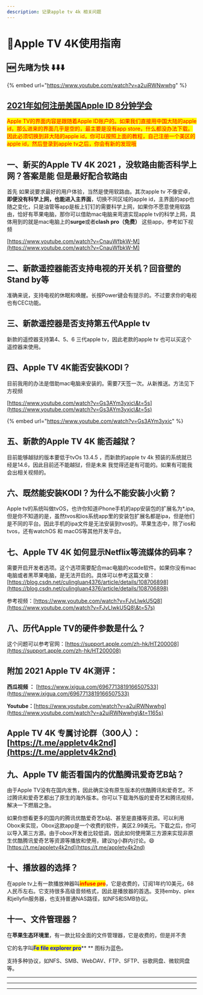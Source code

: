 ```yaml
---
description: 记录apple tv 4k 相关问题
---
```


# 🎈Apple TV 4K使用指南

## 🆕 **先睹为快 ⬇️⬇️⬇️**

{% embed url="https://www.youtube.com/watch?v=a2uiRWNwwhg" %}

## [2021年如何注册美国Apple ID 8分钟学会](https://www.gosquirrel.net/blog/2021/01/29/iOS-register-apple-id/)

<mark style="color:red;">Apple TV的界面内容是跟随着Apple ID账户的。如果我们直接用中国大陆的apple id，那么进来的界面几乎是空的，最主要是没有app store，什么都没办法下载。因此必须切换到非大陆的apple id，你可以按照上面的教程，自己注册一个美区的apple id，然后登录到apple tv之后，你会有新的发现哦</mark>

## 一、新买的Apple TV 4K 2021 ，没软路由能否科学上网？答案是能 但是最好配合软路由

&#x20;首先  如果说要求最好的用户体验，当然是使用软路由。其次apple tv 不像安卓，**即便没有科学上网，也能进入主界面**，切换不同区域的apple id，主界面的app也随之变化，只是油管等app是板上钉钉的需要科学上网，如果你不愿意使用软路由，恰好有苹果电脑，那你可以借助mac电脑来弯道实现apple tv的科学上网，具体用到的就是mac电脑上的**surge**或者**clash pro（免费）** 这些app，参考如下视频

[https://www.youtube.com/watch?v=CnauWfbkW-M](https://www.youtube.com/watch?v=CnauWfbkW-M)

## 二、新款遥控器能否支持电视的开关机？回音壁的Stand by等

&#x20;准确来说，支持电视的休眠和唤醒。长按Power键会有提示的。不过要求你的电视也有CEC功能。

## 三、新款遥控器是否支持第五代Apple tv

&#x20;新款的遥控器支持第4、5、6 三代apple tv，因此老款的apple tv 也可以买这个遥控器来使用。

## 四、Apple TV 4K能否安装KODI？

&#x20;目前我用的办法是借助mac电脑来安装的。需要7天签一次。从新推送。方法见下方视频

[https://www.youtube.com/watch?v=Gs3AYm3yxic\&t=5s](https://www.youtube.com/watch?v=Gs3AYm3yxic\&t=5s)

{% embed url="https://www.youtube.com/watch?v=Gs3AYm3yxic" %}

## 五、新款的Apple TV 4K 能否越狱？

&#x20;目前能够越狱的版本要低于tvOs 13.4.5  ，而新款的apple tv 4k 预装的系统就已经是14.6，因此目前还不能越狱，但是未来 我觉得还是有可能的。如果有可能我会出相关视频的。

## 六、既然能安装KODI？为什么不能安装小火箭？

&#x20;Apple tv的系统叫做tvOS，也许你知道iPhone手机的app安装包的扩展名为\*.ipa,但是你不知道的是，虽然tvos和ios系统app里的安装包扩展名都是ipa，但是他们是不同的平台。因此手机的ipa文件是无法安装到tvos的。苹果生态中，除了ios和tvos，还有watchOS 和 macOS等其他开发平台。

## 七、Apple TV 4K 如何显示Netflix等流媒体的码率？

&#x20;需要开启开发者选项。这个选项需要配合mac电脑的xcode软件。如果你没有mac电脑或者黑苹果电脑，是无法开启的。具体可以参考这篇文章：[https://blog.csdn.net/culingluan4376/article/details/108706898](https://blog.csdn.net/culingluan4376/article/details/108706898)

&#x20;参考视频：[https://www.youtube.com/watch?v=FJvLlwkU5Q8](https://www.youtube.com/watch?v=FJvLlwkU5Q8\&t=57s)

## 八、历代Apple TV的硬件参数是什么？

&#x20;这个问题可以参考官网：[https://support.apple.com/zh-hk/HT200008](https://support.apple.com/zh-hk/HT200008)

## 附加 2021 Apple TV 4K测评：

**西瓜视频 ：** [https://www.ixigua.com/6967713819166507533](https://www.ixigua.com/6967713819166507533)

**Youtube：**[https://www.youtube.com/watch?v=a2uiRWNwwhg](https://www.youtube.com/watch?v=a2uiRWNwwhg\&t=1165s)

## Apple TV 4K 专属讨论群（300人）：[https://t.me/appletv4k2nd](https://t.me/appletv4k2nd)

## 九、Apple TV 能否看国内的优酷腾讯爱奇艺B站？

由于Apple TV没有在国内发售，因此确实没有原生版本的优酷腾讯和爱奇艺。不过腾讯和爱奇艺都出了原生的海外版本。你可以下载海外版的爱奇艺和腾讯视频，解决一下燃眉之急。

如果你想看更多的国内的腾讯优酷爱奇艺b站、甚至是直播等资源。可以利用Obox来实现，Obox这款app是一个收费的软件，美区2.99美元。下载之后，你可以导入第三方源。由于obox开发者比较低调，因此如何使用第三方源来实现非原生优酷腾讯爱奇艺等资源等播放和使用，建议tg小群内讨论。:smile:[https://t.me/appletv4k2nd](https://t.me/appletv4k2nd)

## 十、播放器的选择？

在apple tv上有一款播放神器叫<mark style="color:red;">**infuse pro**</mark>，它是收费的，订阅1年约10美元，68人民币左右。它支持很多高级音频格式，因此是播放器的首选。支持emby、plex和jellyfin服务器，也支持普通NAS路径，如NFS和SMB协议。

## 十一、文件管理器？

&#x20;在**苹果生态环境里**，有一款比较全面的文件管理器，它是收费的，但是并不贵

它的名字叫<mark style="color:blue;">**Fe file explorer pro**</mark>** ** 图标为蓝色。

支持多种协议，如NFS、SMB、WebDAV、FTP、SFTP、谷歌网盘、微软网盘等。







****

****

****





